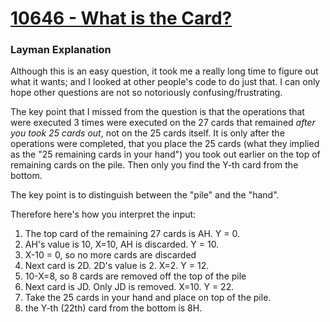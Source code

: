[10646 - What is the Card?](http://uva.onlinejudge.org/index.php?option=com_onlinejudge&Itemid=8&page=show_problem&problem=1587)
============

### Layman Explanation

Although this is an easy question, it took me a really long time to figure out what it wants; and I looked at other people's code to do just that. I can only hope other questions are not so notoriously confusing/frustrating.

The key point that I missed from the question is that the operations that were executed 3 times were executed on the 27 cards that remained *after you took 25 cards out*, not on the 25 cards itself. It is only after the operations were completed, that you place the 25 cards (what they implied as the "25 remaining cards in your hand") you took out earlier on the top of remaining cards on the pile. Then only you find the Y-th card from the bottom.

The key point is to distinguish between the "pile" and the "hand".

Therefore here's how you interpret the input:

1. The top card of the remaining 27 cards is AH. Y = 0.
2. AH's value is 10, X=10, AH is discarded. Y = 10.
3. X-10 = 0, so no more cards are discarded
4. Next card is 2D. 2D's value is 2. X=2. Y = 12.
5. 10-X=8, so 8 cards are removed off the top of the pile
6. Next card is JD. Only JD is removed. X=10. Y = 22.
7. Take the 25 cards in your hand and place on top of the pile.
8. the Y-th (22th) card from the bottom is 8H.

